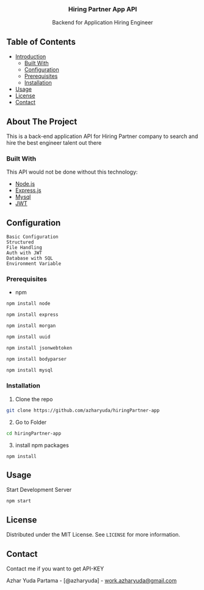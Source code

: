   <h3 align="center">Hiring Partner App API</h3>

  <p align="center">
  Backend for Application Hiring Engineer
    <br />

  </p>
</p>



<!-- TABLE OF CONTENTS -->
## Table of Contents

* [Introduction](#introduction)
  * [Built With](#built-with)
  * [Configuration](#config)
  * [Prerequisites](#prerequisites)
  * [Installation](#installation)
* [Usage](#usage)
* [License](#license)
* [Contact](#contact)




<!-- ABOUT THE PROJECT -->
## About The Project

This is a back-end application API for Hiring Partner company to search and hire the best engineer talent out there

### Built With
This API would not be done without this technology:

* [Node.js](https://nodejs.org)
* [Express.js](https://expressjs.com)
* [Mysql](https://mysql.com)
* [JWT](https://jwt.io)


## Configuration

    Basic Configuration
    Structured
    File Handling
    Auth with JWT
    Database with SQL
    Environment Variable


<!-- GETTING STARTED -->


### Prerequisites


* npm
```sh
npm install node
```
```sh
npm install express
```
```sh
npm install morgan
```
```sh
npm install uuid
```
```sh
npm install jsonwebtoken
```
```sh
npm install bodyparser
```
```sh
npm install mysql
```

### Installation


1. Clone the repo
```sh
git clone https://github.com/azharyuda/hiringPartner-app
```
2. Go to Folder
```sh
cd hiringPartner-app
```
3. install npm packages
```JS
npm install
```



<!-- USAGE EXAMPLES -->
## Usage

Start Development Server

```JS
npm start
```







<!-- LICENSE -->
## License

Distributed under the MIT License. See `LICENSE` for more information.



<!-- CONTACT -->
## Contact

Contact me if you want to get API-KEY

Azhar Yuda Partama - [@azharyuda] - work.azharyuda@gmail.com









<!-- MARKDOWN LINKS & IMAGES -->
<!-- https://www.markdownguide.org/basic-syntax/#reference-style-links -->

